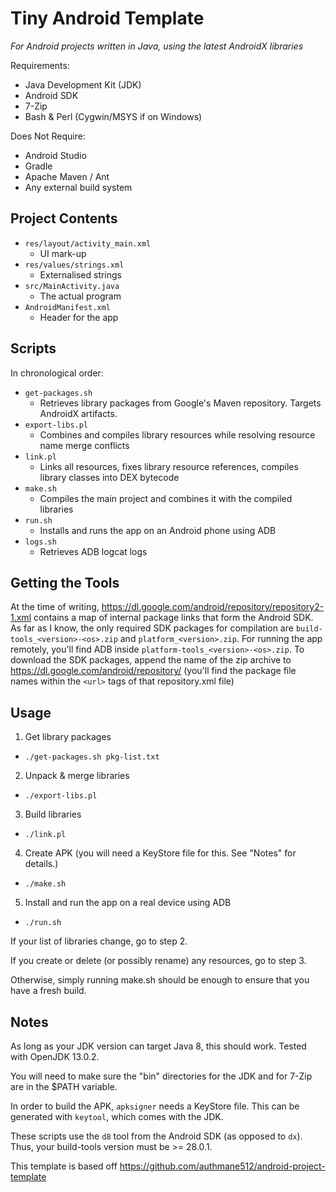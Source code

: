 # Tiny Android Template

*For Android projects written in Java, using the latest AndroidX libraries*

Requirements:
- Java Development Kit (JDK)
- Android SDK
- 7-Zip
- Bash & Perl (Cygwin/MSYS if on Windows)

Does Not Require:
- Android Studio
- Gradle
- Apache Maven / Ant
- Any external build system

## Project Contents

- `res/layout/activity_main.xml`
	- UI mark-up
- `res/values/strings.xml`
	- Externalised strings
- `src/MainActivity.java`
	- The actual program
- `AndroidManifest.xml`
	- Header for the app

## Scripts

In chronological order:

- `get-packages.sh`
	- Retrieves library packages from Google's Maven repository. Targets AndroidX artifacts.
- `export-libs.pl`
	- Combines and compiles library resources while resolving resource name merge conflicts
- `link.pl`
	- Links all resources, fixes library resource references, compiles library classes into DEX bytecode
- `make.sh`
	- Compiles the main project and combines it with the compiled libraries
- `run.sh`
	- Installs and runs the app on an Android phone using ADB
- `logs.sh`
	- Retrieves ADB logcat logs

## Getting the Tools

At the time of writing, https://dl.google.com/android/repository/repository2-1.xml contains a map of internal package links that form the Android SDK.
As far as I know, the only required SDK packages for compilation are `build-tools_<version>-<os>.zip` and `platform_<version>.zip`.
For running the app remotely, you'll find ADB inside `platform-tools_<version>-<os>.zip`.
To download the SDK packages, append the name of the zip archive to https://dl.google.com/android/repository/
(you'll find the package file names within the `<url>` tags of that repository.xml file)

## Usage

1) Get library packages
- `./get-packages.sh pkg-list.txt`

2) Unpack & merge libraries
- `./export-libs.pl`

3) Build libraries
- `./link.pl`

4) Create APK (you will need a KeyStore file for this. See "Notes" for details.)
- `./make.sh`

5) Install and run the app on a real device using ADB
- `./run.sh`

If your list of libraries change, go to step 2.

If you create or delete (or possibly rename) any resources, go to step 3.

Otherwise, simply running make.sh should be enough to ensure that you have a fresh build.

## Notes

As long as your JDK version can target Java 8, this should work. Tested with OpenJDK 13.0.2.

You will need to make sure the "bin" directories for the JDK and for 7-Zip are in the $PATH variable.

In order to build the APK, `apksigner` needs a KeyStore file. This can be generated with `keytool`, which comes with the JDK.

These scripts use the `d8` tool from the Android SDK (as opposed to `dx`). Thus, your build-tools version must be >= 28.0.1.

This template is based off https://github.com/authmane512/android-project-template
